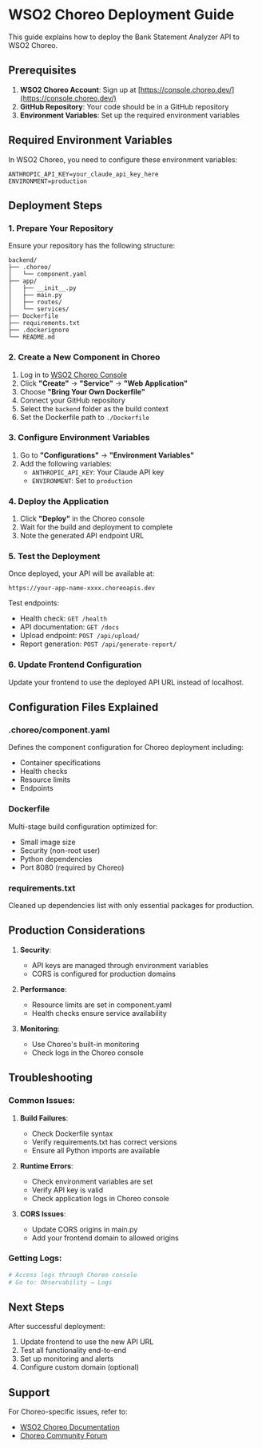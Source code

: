 # WSO2 Choreo Deployment Guide

This guide explains how to deploy the Bank Statement Analyzer API to WSO2 Choreo.

## Prerequisites

1. **WSO2 Choreo Account**: Sign up at [https://console.choreo.dev/](https://console.choreo.dev/)
2. **GitHub Repository**: Your code should be in a GitHub repository
3. **Environment Variables**: Set up the required environment variables

## Required Environment Variables

In WSO2 Choreo, you need to configure these environment variables:

```
ANTHROPIC_API_KEY=your_claude_api_key_here
ENVIRONMENT=production
```

## Deployment Steps

### 1. Prepare Your Repository

Ensure your repository has the following structure:
```
backend/
├── .choreo/
│   └── component.yaml
├── app/
│   ├── __init__.py
│   ├── main.py
│   ├── routes/
│   └── services/
├── Dockerfile
├── requirements.txt
├── .dockerignore
└── README.md
```

### 2. Create a New Component in Choreo

1. Log in to [WSO2 Choreo Console](https://console.choreo.dev/)
2. Click **"Create"** → **"Service"** → **"Web Application"**
3. Choose **"Bring Your Own Dockerfile"**
4. Connect your GitHub repository
5. Select the `backend` folder as the build context
6. Set the Dockerfile path to `./Dockerfile`

### 3. Configure Environment Variables

1. Go to **"Configurations"** → **"Environment Variables"**
2. Add the following variables:
   - `ANTHROPIC_API_KEY`: Your Claude API key
   - `ENVIRONMENT`: Set to `production`

### 4. Deploy the Application

1. Click **"Deploy"** in the Choreo console
2. Wait for the build and deployment to complete
3. Note the generated API endpoint URL

### 5. Test the Deployment

Once deployed, your API will be available at:
```
https://your-app-name-xxxx.choreoapis.dev
```

Test endpoints:
- Health check: `GET /health`
- API documentation: `GET /docs`
- Upload endpoint: `POST /api/upload/`
- Report generation: `POST /api/generate-report/`

### 6. Update Frontend Configuration

Update your frontend to use the deployed API URL instead of localhost.

## Configuration Files Explained

### .choreo/component.yaml
Defines the component configuration for Choreo deployment including:
- Container specifications
- Health checks
- Resource limits
- Endpoints

### Dockerfile
Multi-stage build configuration optimized for:
- Small image size
- Security (non-root user)
- Python dependencies
- Port 8080 (required by Choreo)

### requirements.txt
Cleaned up dependencies list with only essential packages for production.

## Production Considerations

1. **Security**: 
   - API keys are managed through environment variables
   - CORS is configured for production domains

2. **Performance**:
   - Resource limits are set in component.yaml
   - Health checks ensure service availability

3. **Monitoring**:
   - Use Choreo's built-in monitoring
   - Check logs in the Choreo console

## Troubleshooting

### Common Issues:

1. **Build Failures**:
   - Check Dockerfile syntax
   - Verify requirements.txt has correct versions
   - Ensure all Python imports are available

2. **Runtime Errors**:
   - Check environment variables are set
   - Verify API key is valid
   - Check application logs in Choreo console

3. **CORS Issues**:
   - Update CORS origins in main.py
   - Add your frontend domain to allowed origins

### Getting Logs:
```bash
# Access logs through Choreo console
# Go to: Observability → Logs
```

## Next Steps

After successful deployment:
1. Update frontend to use the new API URL
2. Test all functionality end-to-end
3. Set up monitoring and alerts
4. Configure custom domain (optional)

## Support

For Choreo-specific issues, refer to:
- [WSO2 Choreo Documentation](https://wso2.com/choreo/docs/)
- [Choreo Community Forum](https://github.com/wso2/choreo-samples/discussions)
